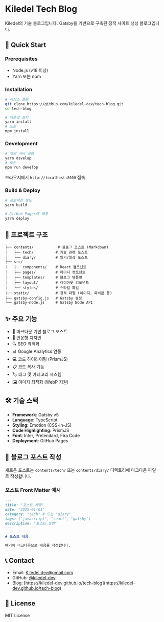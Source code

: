 # Kiledel Tech Blog

Kiledel의 기술 블로그입니다. Gatsby를 기반으로 구축된 정적 사이트 생성 블로그입니다.

## 🚀 Quick Start

### Prerequisites
- Node.js (v18 이상)
- Yarn 또는 npm

### Installation

```bash
# 저장소 클론
git clone https://github.com/kiledel-dev/tech-blog.git
cd tech-blog

# 의존성 설치
yarn install
# 또는
npm install
```

### Development

```bash
# 개발 서버 실행
yarn develop
# 또는
npm run develop
```

브라우저에서 `http://localhost:8000` 접속

### Build & Deploy

```bash
# 프로덕션 빌드
yarn build

# GitHub Pages에 배포
yarn deploy
```

## 📁 프로젝트 구조

```
├── contents/           # 블로그 포스트 (Markdown)
│   ├── tech/          # 기술 관련 포스트
│   └── diary/         # 일기/일상 포스트
├── src/
│   ├── components/    # React 컴포넌트
│   ├── pages/         # 페이지 컴포넌트
│   ├── templates/     # 블로그 템플릿
│   ├── layout/        # 레이아웃 컴포넌트
│   └── styles/        # 스타일 파일
├── static/            # 정적 파일 (이미지, 파비콘 등)
├── gatsby-config.js   # Gatsby 설정
└── gatsby-node.js     # Gatsby Node API
```

## ✨ 주요 기능

- 📝 마크다운 기반 블로그 포스트
- 🎨 반응형 디자인
- 🔍 SEO 최적화
- 📊 Google Analytics 연동
- 💻 코드 하이라이팅 (PrismJS)
- 📋 코드 복사 기능
- 🏷️ 태그 및 카테고리 시스템
- 🖼️ 이미지 최적화 (WebP 지원)

## 🛠️ 기술 스택

- **Framework**: Gatsby v5
- **Language**: TypeScript
- **Styling**: Emotion (CSS-in-JS)
- **Code Highlighting**: PrismJS
- **Font**: Inter, Pretendard, Fira Code
- **Deployment**: GitHub Pages

## 📝 블로그 포스트 작성

새로운 포스트는 `contents/tech/` 또는 `contents/diary/` 디렉토리에 마크다운 파일로 작성합니다.

### 포스트 Front Matter 예시

```markdown
---
title: "포스트 제목"
date: "2025-01-01"
category: "tech" # 또는 "diary"
tags: ["javascript", "react", "gatsby"]
description: "포스트 설명"
---

# 포스트 내용

여기에 마크다운으로 내용을 작성합니다.
```

## 📞 Contact

- Email: Kiledel.dev@gmail.com
- GitHub: [@kiledel-dev](https://github.com/kiledel-dev)
- Blog: [https://kiledel-dev.github.io/tech-blog](https://kiledel-dev.github.io/tech-blog)

## 📄 License

MIT License